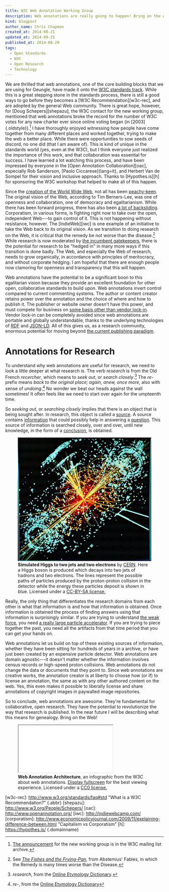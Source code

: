 ```yaml
---
title: W3C Web Annotation Working Group
description: Web annotations are really going to happen! Bring on the web.
kind: blogpost
author_name: Chris Chapman
created_at: 2014-08-21
updated_at: 2014-09-25
published_at: 2014-08-29
tags:
  - Open Standards
  - W3C
  - Open Research
  - Technology
---
```


We are thrilled that web annotations, one of the core building blocks that we
are using for Geungle, have made it onto the [W3C standards
track][w3c-annotation]. While this is a great stepping stone in the standards
process, there is still a good ways to go before they becomes a [W3C
Recommendation][w3c-rec], and are adopted by the general Web community.  There
is great hope, however, for [Doug Schepers][shepazu], the W3C contact for the
new working group, mentioned that web annotations broke the record for the
number of W3C votes for any new charter ever since online voting began (in
[2003]{.oldstyle}).[^w3c-email] I have thoroughly enjoyed witnessing how people
have come together from many different places and worked together, trying to
make the web a better place.  While there were opportunities to sow seeds of
discord, no one did (that I am aware of). This is kind of unique in the
standards world (yes, even at the W3C), but I think everyone just realized the
importance of this work, and that collaboration was essential for success. I
have learned a lot watching this process, and have been impressed by everyone
in the [Open Annotation Collaboration][oac], especially Rob Sanderson, [Paolo
Ciccarese]{lang=it}, and Herbert Van de Sompel for their vision and inclusive
approach. Thanks to [Hypothes.is][h] for sponsoring the W3C workshop that
helped to make all of this happen.

Since the [creation of the World Wide Web][oai8], not all has been
[peachy-keen][pk]. The original vision of the Web, according to Tim
Berners-Lee, was one of openness and collaboration, one of democracy and
egalitarianism. While there has been forward progress, there has also been [a
lot of backsliding][internet-lost]. Corporatism, in various forms, is fighting
right now to take over the open, independent Web---to gain control of it. This
is not happening without resistance, however. The [IndieWeb][iwc] is one
example of an initiative to take the Web back to its original vision. As we
transition to doing research on the Web, it is critical that the remedy be not
worse than the disease.[^fishes] While research is now moderated by [the
incumbent gatekeepers][paradigm], there is the potential for research to be
"hedged in" in many more ways if this transition is done badly. The Web, and
especially the Web of research, needs to grow organically, in accordance with
principles of meritocracy, and without corporate hedging. I am hopeful that
there are enough people now clamoring for openness and transparency that this
will happen. 

<!--MORE-->

Web annotations have the potential to be a significant boon to this egalitarian
vision because they provide an excellent foundation for other open,
collaborative standards to build upon. Web annotations invert control compared
to current commenting systems. The author or content creator retains power over
the annotation and the choice of where and how to publish it. The publisher or
website owner doesn't have this power, and must compete for business on [some
basis other than vendor lock-in][vision]. Vendor lock-in can be completely
avoided since web annotations are portable and globally understandable, thanks
to the underlying technologies of [RDF][RDF] and [JSON-LD][JSON-LD]. All of
this gives us, as a research community, enormous potential for moving beyond
[the current publishing paradigm][paradigm].

# Annotations for Research

To understand why web annotations are useful for research, we need to look a
little deeper at what research _is_. The verb _research_ is from the Old French
<dfn id="def-recercher" lang="fr">recercher</dfn>, which means to _seek out_,
or _search closely_.[^term-research] The <dfn id="def-re-">re-</dfn> prefix
means _back to the original place; again, anew, once more_, also with sense of
_undoing_.[^term-re-] No wonder we beat our heads against the wall sometimes!
It often feels like we need to start over again for the umpteenth time.

So _seeking out_, or _searching closely_ implies that there is an object that
is being sought after. In research, this object is called a [source][S]. A
source contains [information][I] that could possibly help in answering a
[question][Q]. This source of information is searched closely, over and over,
until new knowledge, in the form of a [conclusion][C], is obtained.

<figure resource="#simulated-higgs" class="img" typeof="schema:ImageObject prov:Entity">
  <link property="prov:wasDerivedFrom" href="https://cds.cern.ch/record/628469" typeof="prov:Entity" />
  <img property="schema:contentUrl" class="static" alt="CMS: Simulated Higgs to two jets and two electrons" src="higgsboson.jpeg" />
  <figcaption><b property="dc:title schema:name">Simulated Higgs to two jets and two electrons</b> by <a href="http://cern.ch" property="cc:attributionName" rel="cc:attributionURL dc:creator">CERN</a>. <span property="dc:description">Here a Higgs boson is produced which decays into two jets of hadrons and two electrons. The lines represent the possible paths of particles produced by the proton-proton collision in the detector while the energy these particles deposit is shown in blue.</span> Licensed under a <a property="cc:license" rel="license" href="http://creativecommons.org/licenses/by-sa/4.0/">CC-BY-SA license.</a> <span class="icon-cc"></span><span class="icon-cc-by"></span><span class="icon-cc-sa"></span></figcaption>
</figure>

Really, the only thing that differentiates the research domains from each other
is what that information is and how that information is obtained. Once
information is obtained the process of finding answers using that information
is surprisingly similar. If you are trying to understand [the weak
force][weak-force], you need [a really large particle accelerator][LHC]. If you
are trying to piece together the past, you need all the artifacts from that
time period that you can get your hands on. 

Web annotations let us build on top of these existing sources of information,
whether they have been sitting for hundreds of years in a archive, or have just
been created by an expensive particle detector. Web annotations are domain
agnostic---it doesn't matter whether the information involves census records or
high-speed proton collisions. Web annotations do not change the data or
documents that they point to. Since web annotations are creative works, the
annotation creator is at liberty to choose how (or if) to license an
annotation, the same as with any other authored content on the web. Yes, this
even makes it possible to liberally license and share annotations of copyright
images in paywalled image repositories.

So to conclude, web annotations are awesome. They're fundamental for
collaborative, open research. They have the potential to revolutionize the way
that research is published. In the near future I will be describing what this
means for genealogy. Bring on the Web!

<figure typeof="schema:ImageObject" property="schema:image" resource="#infographic">
  <link property="schema:representativeOfPage" resource="schema:True" />
  <div class="embed-container wideScreen"><iframe property="schema:contentUrl" src="annotation-architecture.svg" class="simple static"></iframe></div>
  <figcaption property="schema:caption"><span property="dc:description schema:description"><b property="schema:name dc:title">Web Annotation Architecture</b>, an infographic from the <span property="schema:author dc:creator" resource="http://www.w3.org">W3C</span> about web annotations.</span> <a href="annotation-architecture.svg">Display fullscreen</a> for the best viewing experience. Licensed under a <a property="cc:license" href="http://creativecommons.org/publicdomain/zero/1.0/">CC0 license.</a> <span class="icon-cc"></span><span class="icon-cc-zero"></span></figcaption>
</figure>

[^term-research]: _research_, from the [Online Etymology Dictionary](http://www.etymonline.com/index.php?term=research).
[^term-re-]: _re-_, from the [Online Etymology Dictionary](http://www.etymonline.com/index.php?term=re-)
[^fishes]: See [_The Fishes and the Frying-Pan_](http://books.google.com/books?id=4UE-AAAAcAAJ&lpg=PA349&ots=74gka8Ll6P&dq=Fables%20of%20Aesop%20and%20Other%20Eminent%20Mythologists%3A%20Abstemius's%20Fables&pg=PA289#v=onepage&q&f=false), from Abstemius' Fables, in which the Remedy is many times worse than the Disease.
[^w3c-email]: [The announcement](http://lists.w3.org/Archives/Public/public-openannotation/2014Aug/0003.html) for the new working group is in the W3C mailing list archive.

[internet-lost]: http://www.theguardian.com/technology/2014/aug/24/internet-lost-its-way-tim-berners-lee-world-wide-web "How the web lost its way–and its founding principles"
[pk]: http://www.oxforddictionaries.com/definition/american_english/peachy-keen 
[RDF]: http://en.wikipedia.org/wiki/Resource_Description_Framework
[JSON-LD]: http://json-ld.org/
[oai8]: /blog/heading-to-oai8/#p[TsrKoa],h[TsrKoa] "A little about the beginnings of the WWW"
[mission]: /company/#sec:mission
[vision]: /blog/a-social-business/#p[OvoObm],h[OvoObm,1,2]
[S]: /research/process/#dfn:data
[I]: /research/process/#dfn:information
[Q]: /research/process/#dfn:question
[C]: /research/#p[RifNmw],h[RifNmw,3]
[LHC]: http://home.web.cern.ch/topics/large-hadron-collider "Expensive information"
[weak-force]: http://en.wikipedia.org/wiki/Weak_interaction
[paradigm]: /blog/a-social-business/#p[WtcTwn],h[WtcTwn,2]
[w3c-annotation]: http://www.w3.org/annotation/ "W3C Web Annotation Working Group"
[w3c-rec]: http://www.w3.org/standards/faq#std "What is a W3C Recommendation?" {.abbr}
[shepazu]: http://www.w3.org/People/Schepers/
[oac]: http://www.openannotation.org/
[iwc]: http://indiewebcamp.com/
[corporatism]: http://www.economicpolicyjournal.com/2009/11/explaining-difference-between.html "Capitalism vs Corporatism"
[h]: https://hypothes.is/ {.domainname}
